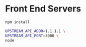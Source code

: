 # Front End Servers


```sh
npm install
```

```sh
UPSTREAM_API_ADDR=1.1.1.1 \
UPSTREAM_API_PORT=3000 \
node 
```